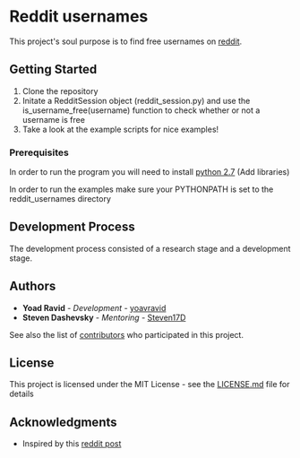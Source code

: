# Reddit usernames

This project's soul purpose is to find free usernames on [reddit](https://www.reddit.com/).

## Getting Started

1. Clone the repository
2. Initate a RedditSession object (reddit_session.py) and use the is_username_free(username) function to check whether 
or not a username is free
3. Take a look at the example scripts for nice examples!


### Prerequisites

In order to run the program you will need to install [python 2.7](https://www.python.org/getit/)
(Add libraries)

In order to run the examples make sure your PYTHONPATH is set to the reddit_usernames directory


## Development Process
The development process consisted of a research stage and a development stage.

## Authors

* **Yoad Ravid** - *Development* - [yoavravid](https://github.com/yoavravid)
* **Steven Dashevsky** - *Mentoring* - [Steven17D](https://github.com/Steven17D)

See also the list of [contributors](https://github.com/yoavravid/reddit_usernames/contributors) who participated in this project.

## License

This project is licensed under the MIT License - see the [LICENSE.md](LICENSE.md) file for details

## Acknowledgments

* Inspired by this [reddit post](https://www.reddit.com/r/learnprogramming/comments/8m8hl3/python_script_to_look_for_free_username_on_a/)

